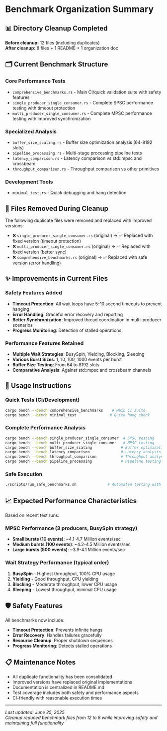 # Benchmark Organization Summary

## 📊 Directory Cleanup Completed

**Before cleanup:** 12 files (including duplicates)  
**After cleanup:** 8 files + 1 README + 1 organization doc

## 🗂️ Current Benchmark Structure

### Core Performance Tests
- `comprehensive_benchmarks.rs` - Main CI/quick validation suite with safety features
- `single_producer_single_consumer.rs` - Complete SPSC performance testing with timeout protection
- `multi_producer_single_consumer.rs` - Complete MPSC performance testing with improved synchronization

### Specialized Analysis
- `buffer_size_scaling.rs` - Buffer size optimization analysis (64-8192 slots)
- `pipeline_processing.rs` - Multi-stage processing pipeline tests
- `latency_comparison.rs` - Latency comparison vs std::mpsc and crossbeam
- `throughput_comparison.rs` - Throughput comparison vs other primitives

### Development Tools
- `minimal_test.rs` - Quick debugging and hang detection

## 🔧 Files Removed During Cleanup

The following duplicate files were removed and replaced with improved versions:

- ❌ `single_producer_single_consumer.rs` (original) → ✅ Replaced with fixed version (timeout protection)
- ❌ `multi_producer_single_consumer.rs` (original) → ✅ Replaced with fixed version (better sync)
- ❌ `comprehensive_benchmarks.rs` (original) → ✅ Replaced with safe version (error handling)

## ✨ Improvements in Current Files

### Safety Features Added
- **Timeout Protection**: All wait loops have 5-10 second timeouts to prevent hanging
- **Error Handling**: Graceful error recovery and reporting
- **Better Synchronization**: Improved thread coordination in multi-producer scenarios
- **Progress Monitoring**: Detection of stalled operations

### Performance Features Retained
- **Multiple Wait Strategies**: BusySpin, Yielding, Blocking, Sleeping
- **Various Burst Sizes**: 1, 10, 100, 1000 events per burst
- **Buffer Size Testing**: From 64 to 8192 slots
- **Comparative Analysis**: Against std::mpsc and crossbeam channels

## 🚀 Usage Instructions

### Quick Tests (CI/Development)
```bash
cargo bench --bench comprehensive_benchmarks    # Main CI suite
cargo bench --bench minimal_test               # Quick hang check
```

### Complete Performance Analysis
```bash
cargo bench --bench single_producer_single_consumer  # SPSC testing
cargo bench --bench multi_producer_single_consumer   # MPSC testing
cargo bench --bench buffer_size_scaling             # Buffer optimization
cargo bench --bench latency_comparison              # Latency analysis
cargo bench --bench throughput_comparison           # Throughput analysis
cargo bench --bench pipeline_processing             # Pipeline testing
```

### Safe Execution
```bash
./scripts/run_safe_benchmarks.sh              # Automated testing with timeouts
```

## 📈 Expected Performance Characteristics

Based on recent test runs:

### MPSC Performance (3 producers, BusySpin strategy)
- **Small bursts (10 events)**: ~4.1-4.7 Million events/sec
- **Medium bursts (100 events)**: ~4.2-4.5 Million events/sec  
- **Large bursts (500 events)**: ~3.9-4.1 Million events/sec

### Wait Strategy Performance (typical order)
1. **BusySpin** - Highest throughput, 100% CPU usage
2. **Yielding** - Good throughput, CPU yielding
3. **Blocking** - Moderate throughput, lower CPU usage
4. **Sleeping** - Lowest throughput, minimal CPU usage

## 🛡️ Safety Features

All benchmarks now include:
- **Timeout Protection**: Prevents infinite hangs
- **Error Recovery**: Handles failures gracefully
- **Resource Cleanup**: Proper shutdown sequences
- **Progress Monitoring**: Detects stalled operations

## 📋 Maintenance Notes

- All duplicate functionality has been consolidated
- Improved versions have replaced original implementations
- Documentation is centralized in README.md
- Test coverage includes both safety and performance aspects
- CI-friendly with reasonable execution times

---

*Last updated: June 25, 2025*  
*Cleanup reduced benchmark files from 12 to 8 while improving safety and maintaining full functionality*